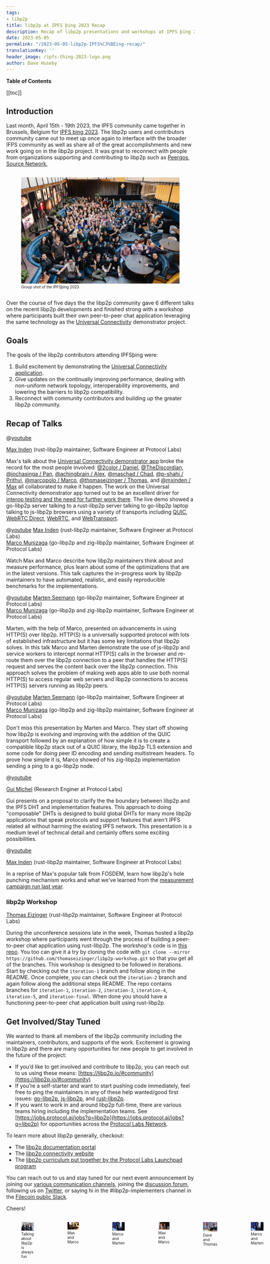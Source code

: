 ```yaml
---
tags:
- libp2p
title: libp2p at IPFS þing 2023 Recap
description: Recap of libp2p presentations and workshops at IPFS þing 2023
date: 2023-05-05
permalink: "/2023-05-05-libp2p-IPFS%C3%BEing-recap/"
translationKey: ''
header_image: /ipfs-thing-2023-logo.png
author: Dave Huseby
---
```


**Table of Contents**

[[toc]]

## Introduction

Last month, April 15th - 19th 2023, the IPFS community came together in Brussels, Belgium for [IPFS þing 2023](https://blog.ipfs.tech/2023-ipfs-thing-recap/). The libp2p users and contributors community came out to meet up once again to interface with the broader IFPS community as well as share all of the great accomplishments and new work going on in the libp2p project. It was great to reconnect with people from organizations supporting and contributing to libp2p such as [Peergos](https://peergos.org/), [Source Network](https://source.network/), 

<div class="container" style="display:flex; column-gap:10px;">
    <figure>
        <img src="../assets/ipfs-thing-2023-03.jpg"  width="100%">
        <figcaption style="font-size:x-small;">Group shot of the IPFSþing 2023</a>
        </figcaption>
    </figure>
</div>

Over the course of five days the the libp2p community gave 6 different talks on the recent libp2p developments and finished strong with a workshop where participants built their own peer-to-peer chat application leveraging the same technology as the [Universal Connectivity](https://github.com/libp2p/universal-connectivity) demonstrator project.

## Goals

The goals of the libp2p contributors attending IPFSþing were:

1. Build excitement by demonstrating the [Universal Connectivity application](https://github.com/libp2p/universal-connectivity).
2. Give updates on the continually improving performance, dealing with non-uniform network topology, interoperability improvements, and lowering the barriers to libp2p compatibility.
3. Reconnect with community contributors and building up the greater libp2p community.

## Recap of Talks

@[youtube](4v-iIB0C9_8)

[Max Inden](https://github.com/mxinden) (rust-libp2p maintainer, Software Engineer at Protocol Labs)

Max's talk about the [Universal Connectivity demonstrator app](https://github.com/libp2p/universal-connectivity) broke the record for the most people involved: [@2color / Daniel](https://github.com/2color), [@TheDiscordian](https://github.com/TheDiscordian), [@jochasinga / Pan](https://github.com/jochasinga), [@achingbrain / Alex](https://github.com/achingbrain), [@maschad / Chad](https://github.com/maschad), [@p-shahi / Prithvi](https://github.com/p-shahi), [@marcopolo / Marco](https://github.com/marcopolo), [@thomaseizinger / Thomas](https://github.com/thomaseizinger), and [@mxinden / Max](https://github.com/mxinden) all collaborated to make it happen. The work on the Universal Connectivity demonstrator app turned out to be an excellent driver for [interop testing and the need for further work there](https://github.com/libp2p/test-plans). The live demo showed a go-libp2p server talking to a rust-libp2p server talking to go-libp2p laptop talking to js-libp2p browsers using a variety of transports including [QUIC](https://github.com/libp2p/specs/tree/master/quic), [WebRTC Direct](https://github.com/libp2p/specs/blob/master/webrtc/webrtc-direct.md), [WebRTC](https://github.com/libp2p/specs/blob/master/webrtc/webrtc.md), and [WebTransport](https://github.com/libp2p/specs/tree/master/webtransport).

@[youtube](2h9jth3nvJw)
[Max Inden](https://github.com/mxinden) (rust-libp2p maintainer, Software Engineer at Protocol Labs)<br>
[Marco Munizaga](https://github.com/marcopolo) (go-libp2p and zig-libp2p maintainer, Software Engineer at Protocol Labs)

Watch Max and Marco describe how libp2p maintainers think about and measure performance, plus learn about some of the optimizations that are in the latest versions. This talk captures the in-progress work by libp2p maintainers to have automated, realistic, and easily reproducible benchmarks for the implementations.

@[youtube](Ixyo1G2tJZE)
[Marten Seemann](https://github.com/marten-seemann) (go-libp2p maintainer, Software Engineer at Protocol Labs)<br>
[Marco Munizaga](https://github.com/marcopolo) (go-libp2p and zig-libp2p maintainer, Software Engineer at Protocol Labs)

Marten, with the help of Marco, presented on advancements in using HTTP(S) over libp2p. HTTP(S) is a universally supported protocol with lots of established infrastructure but it has some key limitations that libp2p solves. In this talk Marco and Marten demonstrate the use of js-libp2p and service workers to intercept normal HTTP(S) calls in the browser and re-route them over the libp2p connection to a peer that handles the HTTP(S) request and serves the content back over the libp2p connection. This approach solves the problem of making web apps able to use both normal HTTP(S) to access regular web servers and libp2p connections to access HTTP(S) servers running as libp2p peers.

@[youtube](aDHymXQJ4bs)
[Marten Seemann](https://github.com/marten-seemann) (go-libp2p maintainer, Software Engineer at Protocol Labs)<br>
[Marco Munizaga](https://github.com/marcopolo) (go-libp2p and zig-libp2p maintainer, Software Engineer at Protocol Labs)

Don't miss this presentation by Marten and Marco. They start off showing how libp2p is evolving and improving with the addition of the QUIC transport followed by an explanation of how simple it is to create a compatible libp2p stack out of a QUIC library, the libp2p TLS extension and some code for doing peer ID encoding and sending multistream headers. To prove how simple it is, Marco showed of his zig-libp2p implementation sending a ping to a go-libp2p node.

@[youtube](OHrtv1jz2Jc)

[Gui Michel](https://github.com/guillaumemichel) (Research Enginer at Protocol Labs)

Gui presents on a proposal to clarify the the boundary between libp2p and the IPFS DHT and implementation features. This approach to doing "composable" DHTs is designed to build global DHTs for many more libp2p applications that speak protocols and support features that aren't IPFS related all without harming the existing IPFS network. This presentation is a medium level of technical detail and certainly offers some exciting possibilities.

@[youtube](R-ToBsdlEk4)

[Max Inden](https://github.com/mxinden) (rust-libp2p maintainer, Software Engineer at Protocol Labs)

In a reprise of Max's popular talk from FOSDEM, learn how libp2p's hole punching mechanism works and what we've learned from the [measurement campaign run last year](https://discuss.libp2p.io/t/decentralized-nat-hole-punching-measurement-campaign/1616).

### libp2p Workshop
[Thomas Eizinger](https://github.com/thomaseizinger) (rust-libp2p maintainer, Software Engineer at Protocol Labs)

During the unconference sessions late in the week, Thomas hosted a libp2p workshop where participants went through the process of building a peer-to-peer chat application using rust-libp2p. The workshop's code is in [this repo](https://github.com/thomaseizinger/libp2p-workshop.git). You too can give it a try by cloning the code with `git clone --mirror https://github.com/thomaseizinger/libp2p-workshop.git` so that you get all of the branches. This workshop is designed to be followed in iterations. Start by checking out the `iteration-1` branch and follow along in the README. Once complete, you can check out the `iteration-2` branch and again follow along the additional steps README. The repo contains branches for `iteration-1`, `iteration-2`, `iteration-3`, `iteration-4`, `iteration-5`, and `iteration-final`. When done you should have a functioning peer-to-peer chat application built using rust-libp2p.

## Get Involved/Stay Tuned

We wanted to thank all members of the libp2p community including the maintainers, contributors, and supports of the work. Excitement is growing in libp2p and there are many opportunities for new people to get involved in the future of the project:

- If you’d like to get involved and contribute to libp2p, you can reach out to us using these means: [https://libp2p.io/#community](https://libp2p.io/#community)
- If you’re a self-starter and want to start pushing code immediately, feel free to ping the maintainers in any of these help wanted/good first issues: [go-libp2p](https://github.com/libp2p/go-libp2p/issues?q=is%3Aopen+is%3Aissue+label%3A%22good+first+issue%22), [js-libp2p](https://github.com/libp2p/js-libp2p/issues?q=is%3Aopen+is%3Aissue+label%3A%22good+first+issue%22), and [rust-libp2p](https://github.com/libp2p/rust-libp2p/issues?q=is%3Aopen+is%3Aissue+label%3Agetting-started).
- If you want to work in and around libp2p full-time, there are various teams hiring including the implementation teams.  See [https://jobs.protocol.ai/jobs?q=libp2p](https://jobs.protocol.ai/jobs?q=libp2p) for opportunities across the [Protocol Labs Network](https://plnetwork.io/).

To learn more about libp2p generally, checkout:

- The [libp2p documentation portal](https://docs.libp2p.io/)
- The [libp2p connectivity website](https://connectivity.libp2p.io/)
- The [libp2p curriculum put together by the Protocol Labs Launchpad program](https://curriculum.pl-launchpad.io/curriculum/libp2p/introduction/)

You can reach out to us and stay tuned for our next event announcement by joining our [various communication channels](https://libp2p.io/#community), joining the [discussion forum](https://discuss.libp2p.io/), following us on [Twitter](https://twitter.com/libp2p), or saying hi in the #libp2p-implementers channel in the [Filecoin public Slack](http://filecoin.io/slack).

Cheers!

<div class="container" style="display:flex; column-gap:10px;">
    <figure>
        <img src="../assets/ipfs-thing-2023-08.jpg"  width="500">
        <figcaption style="font-size:x-small;">Talking about libp2p is always fun</figcaption>
    </figure>
    <figure>
        <img src="../assets/ipfs-thing-2023-02.jpg" width="500">
        <figcaption style="font-size:x-small;">Max and Marco</figcaption>
    </figure>
    <figure>
        <img src="../assets/ipfs-thing-2023-01.jpg"  width="500">
        <figcaption style="font-size:x-small;">Marco and Marten</figcaption>
    </figure>
    <figure>
        <img src="../assets/ipfs-thing-2023-04.jpg"  width="500">
        <figcaption style="font-size:x-small;">Max and Marco</figcaption>
    </figure>
    <figure>
        <img src="../assets/ipfs-thing-2023-06.jpg"  width="500">
        <figcaption style="font-size:x-small;">Dave and Thomas</figcaption>
    </figure>
    <figure>
        <img src="../assets/ipfs-thing-2023-07.jpg"  width="500">
        <figcaption style="font-size:x-small;">Marco and Marten</figcaption>
    </figure>
</div>

